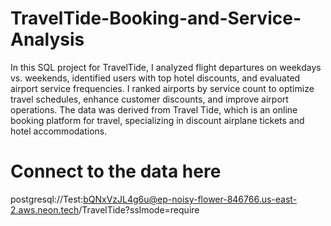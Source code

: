 # TravelTide-Booking-and-Service-Analysis
In this SQL project for TravelTide, I analyzed flight departures on weekdays vs. weekends, identified users with top hotel discounts, and evaluated airport service frequencies. I ranked airports by service count to optimize travel schedules, enhance customer discounts, and improve airport operations. The data was derived from Travel Tide, which is an online booking platform for travel, specializing in discount airplane tickets and hotel accommodations. 
# Connect to the data here 
postgresql://Test:bQNxVzJL4g6u@ep-noisy-flower-846766.us-east-2.aws.neon.tech/TravelTide?sslmode=require

